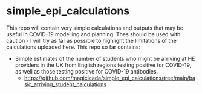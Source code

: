# simple_epi_calculations

This repo will contain very simple calculations and outputs that may be useful in COVID-19 modelling and planning.  Thes should be used with caution - I will try as far as possible to highlight the limitations of the calculations uploaded here.  This repo so far contains:

- Simple estimates of the number of students who might be arriving at HE providers in the UK from English regions  testing positive for COVID-19, as well as those testing positive for COVID-19 antibodies.
  - https://github.com/magicicada/simple_epi_calculations/tree/main/basic_arriving_student_calculations

